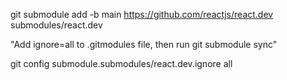 git submodule add -b main https://github.com/reactjs/react.dev submodules/react.dev

"Add ignore=all to .gitmodules file, then run git submodule sync"

git config submodule.submodules/react.dev.ignore all

